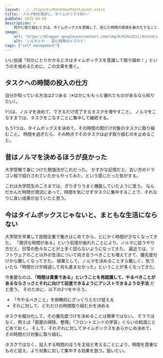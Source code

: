 ```yaml
---
layout: ../../layouts/MarkdownPostLayout.astro
title: 'ノルマ制を脱却し、タイムボックス制へ'
pubDate: 2025-04-08
description: >
    何かに取り組むときは、タイムボックスを意識して、投じた時間の価値を最大化することを意識したい。
image:
    url: 'https://blogger.googleusercontent.com/img/b/R29vZ2xl/AVvXsEjw046yBKCqiXz1KC1UO3KkoU7f_pBsgj9PD_mesbIWmpi9muU3o5VxUrrmcL56yDCNJB-bRketnLpe6Ud5mvX8fX5XaMGEl0za1szVZiWpq4oBSlxGawX-pMLl2seHQc1ptjExIaiHPam9/s400/yugamu_jikan.png'
    alt: 'いらすとや - 歪む時間のイラスト'
tags: ["self management"]
---
```

いい加減「何かにとりかかるときはタイムボックスを意識して取り組め！」というのを戒めるために、この文章を書く。

## タスクへの時間の投入の仕方

自分が知っている方法は2つある（※ほかにももっと優れたものがあるなら知りたい）。

1つは、ノルマを決めて、できるだけ完了するタスクを増やすこと。
ノルマをこなすまでは、タスクをこなすことに集中して継続する。

もう1つは、タイムボックスを決めて、その時間の間だけ対象のタスクに取り組むこと。
時間を過ぎたら、その時点でそのタスクは必ず取り組むのを止めること。

## 昔はノルマを決めるほうが良かった

大学受験で身につけた勉強法がこれだった。
かすかな記憶だと、古い方のドラゴン桜で紹介されていたからやってみた、という感じだった気がする。

これは大学院生のころまでは、ぎりぎりうまく機能していたように思う。
なんだかんだ時間が潤沢にあって、時間を気にせずタスクに集中することで、それなりに良い成果が出ていたと思う。

## 今はタイムボックスじゃないと、まともな生活にならない

大学院を卒業して民間企業で働きはじめてから、とにかく時間が少なくなってきた。
「潤沢な時間がある」という前提が崩れたことにより、ノルマに従うやり方だと、日常の色々なことが上手く回らないようになってきた。
最近では、ソフトウェアのこと以外の生活について向き合うべきことも増えてきて、優先度付けから難しくなってきた。
結果として、ノルマを決めることすら難しく、気づいたら「時間だけが経過して何も進まなかった」ということが多くなってきた。

今重要なのは、**「時間は貴重である」ということを再認識して、やるべきことがあるならさっさとそれに向けて前進できるようにアシストできるような手法** だと思う。
そのために、以下の2つをやろう。

- 「今やるべきこと」を俯瞰的にざっくりとだけ捉える
- それに対して、どれだけの時間取り組むかを決める

タスクを細分化して、その優先度づけを決めることは簡単ではない。
そうではなく、例えば「部屋の掃除、整理」「フロントエンドの学習」ぐらいの粒度にとどめておく。
そして、それぞれに対してタイムボックスをあらかじめ決めて、その時間だけ対象に取り組む。

タスクではなく、投入する時間のほうを主役と考えることにより、時間を貴重なものと捉え、より対象に対して集中する効果を狙う。狙いたい。
